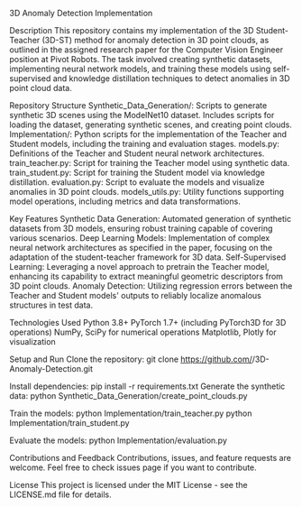 3D Anomaly Detection Implementation

Description
This repository contains my implementation of the 3D Student-Teacher (3D-ST) method for anomaly detection in 3D point clouds, as outlined in the assigned research paper for the Computer Vision Engineer position at Pivot Robots. The task involved creating synthetic datasets, implementing neural network models, and training these models using self-supervised and knowledge distillation techniques to detect anomalies in 3D point cloud data.

Repository Structure
Synthetic_Data_Generation/: Scripts to generate synthetic 3D scenes using the ModelNet10 dataset. Includes scripts for loading the dataset, generating synthetic scenes, and creating point clouds.
Implementation/: Python scripts for the implementation of the Teacher and Student models, including the training and evaluation stages.
models.py: Definitions of the Teacher and Student neural network architectures.
train_teacher.py: Script for training the Teacher model using synthetic data.
train_student.py: Script for training the Student model via knowledge distillation.
evaluation.py: Script to evaluate the models and visualize anomalies in 3D point clouds.
models_utils.py: Utility functions supporting model operations, including metrics and data transformations.

Key Features
Synthetic Data Generation: Automated generation of synthetic datasets from 3D models, ensuring robust training capable of covering various scenarios.
Deep Learning Models: Implementation of complex neural network architectures as specified in the paper, focusing on the adaptation of the student-teacher framework for 3D data.
Self-Supervised Learning: Leveraging a novel approach to pretrain the Teacher model, enhancing its capability to extract meaningful geometric descriptors from 3D point clouds.
Anomaly Detection: Utilizing regression errors between the Teacher and Student models' outputs to reliably localize anomalous structures in test data.


Technologies Used
Python 3.8+
PyTorch 1.7+ (including PyTorch3D for 3D operations)
NumPy, SciPy for numerical operations
Matplotlib, Plotly for visualization

Setup and Run
Clone the repository: git clone https://github.com/<your-username>/3D-Anomaly-Detection.git

Install dependencies: pip install -r requirements.txt
Generate the synthetic data: python Synthetic_Data_Generation/create_point_clouds.py

Train the models:
python Implementation/train_teacher.py
python Implementation/train_student.py

Evaluate the models: python Implementation/evaluation.py

Contributions and Feedback
Contributions, issues, and feature requests are welcome. Feel free to check issues page if you want to contribute.

License
This project is licensed under the MIT License - see the LICENSE.md file for details.

